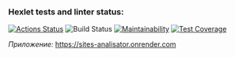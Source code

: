 ### Hexlet tests and linter status:
[![Actions Status](https://github.com/TonyMudRec/java-project-72/workflows/hexlet-check/badge.svg)](https://github.com/TonyMudRec/java-project-72/actions)
![Build Status](https://github.com/TonyMudRec/java-project-78/actions/workflows/build-check.yml/badge.svg)
[![Maintainability](https://api.codeclimate.com/v1/badges/8194cd4693517cf6a0e4/maintainability)](https://codeclimate.com/github/TonyMudRec/java-project-72/maintainability)
[![Test Coverage](https://api.codeclimate.com/v1/badges/8194cd4693517cf6a0e4/test_coverage)](https://codeclimate.com/github/TonyMudRec/java-project-72/test_coverage)

*Приложение:*
https://sites-analisator.onrender.com
